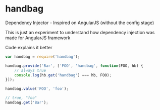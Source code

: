 # handbag

Dependency Injector - Inspired on AngularJS (without the config stage)

This is just an experiment to understand how dependency injection was
made for AngularJS framework

Code explains it better

```javascript
var handbag = require('handbag');

handbag.provide('Bar', ['FOO', 'handbag', function(FOO, hb) {
	// always true
	console.log(hb.get('handbag') === hb, FOO);
}]);

handbag.value('FOO', 'foo');

// true, "foo"
handbag.get('Bar');

```
